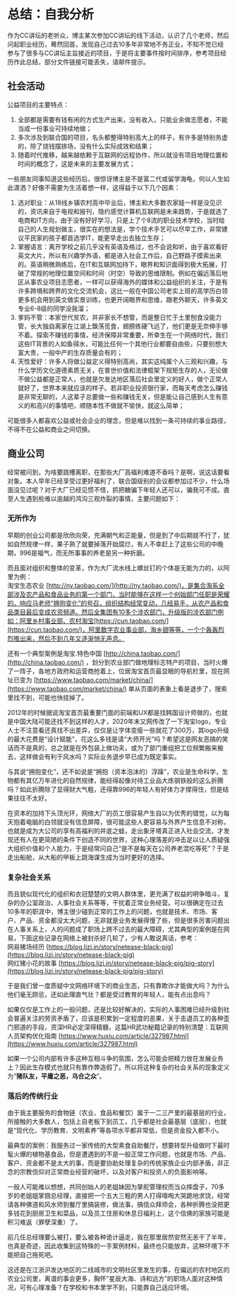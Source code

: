 # 总结：自我分析

作为CC讲坛的老听众，博主某次参加CC讲坛的线下活动，认识了几个老师，然后问起职业经历，蓦然回首，发现自己过去10多年非常地不务正业，不知不觉已经参与了很多与CC讲坛主旨接近的项目，于是将主要事件按时间排序，参考项目经历作此总结，部分文件链接可能丢失，请邮件提示。

## 社会活动

公益项目的主要特点：

1. 全部都是需要有钱有闲的方式生产出来，没有收入，只能业余做志愿者，不能当成一份事业可持续地做；
2. 多次涉及到联合国的项目，名头都整得特别高大上的样子，有许多是特别务虚的，除了烧钱摆排场，没有什么实际成效和结果；
3. 随着时代推移，越来越依赖于互联网的远程协作，所以就没有项目地理位置和时间的概念了，这是未来的主要发展方式；

一些朋友同事知道这些经历后，很惊讶博主是不是富二代或留学海龟，何以人生如此潇洒？好像不需要为生活着想一样，这得益于以下几个因素：

1. 选对职业：从18线乡镇农村高中毕业后，博主和大多数农家娃一样是没见识的，资讯来自于电视和报刊，隐约感觉计算机互联网是未来趋势，于是就选了电商和IT方向，由于没有好好学习，只是上了个8流的职业技术学校，当时给自己的人生规划做主，很实在的想法是，学个技术手艺可以尽早工作，非常建议平民家的孩子都首选学IT，能更早走出去独立生存； 
2. 掌握语言：离开学校之前几乎没有英语及格过，也不会说和听，由于喜欢看好英文大片，所以有兴趣学外语，都是进入社会工作后，自己野路子摸索出来的。英语稍微熟练后，在IT和互联网加持下，眼界和知识面得到极大拓展，打破了常规的地理位置空间和时间（时空）导致的思维限制。例如在偏远落后地区从事农业项目志愿者，一样可以获得海外的媒体和公益组织的关注，于是有许多跨境和跨界的文化交流机会，这比一般在中国公司老实上班的高学历白领更多机会用到英文做实景训练，也更开阔眼界和思维，跟老外聊天，许多英文专业6-8级的同学没我溜； 
3. 爹妈不管：本家世代贫农，并非家长不想管，而是整日忙于土里刨食没能力管，长大独自离家在江湖上飘荡觅食，翅膀练硬飞远了，他们更是无奈伸手够不着。探索不赚钱的事情，经济保障非常重要，所幸生在一个网络时代，我们这些IT背景的人如鱼得水，可能比任何一个其他行业都要自由些，只要别想大富大贵，一般中产的生存质量会有的； 
4. 天性爱好：许多人将做公益定义得特别高尚，其实这纯属个人三观和兴趣，与什么学历文化道德素质无关，在普世价值和法律框架下规矩生存的人，无论做不做公益都是正常人，也就是欠发达地区落后社会里定义的好人，做个正常人就好了，世界本来就应该的样子。若非职业投资银行家，而每天考虑怎么赚钱是非常无聊的，人这辈子总要做一些和赚钱无关，但是能让自己感到人生有意义的和高兴的事情吧，顺随本性不做就不愉快，就这么简单；

可能很多人都喜欢公益或社会企业的理念，但是难以找到一条可持续的事业路径，不得不在公益和商业之间切换。

## 商业公司

经常被问到，为啥要跳槽离职，在那些大厂高福利难道不香吗？是啊，说这话要看对象。本人早年已经享受过更好福利了，联合国级别的会议都参加过不少，什么场面没见过呢？对于大厂已经见惯不怪，抓把糖骗下年轻人还可以，骗我可不成。直至人生遇到些难以逾越的鸿沟三观炸裂的事情，主要问题如下：  


### 无所作为

早期的创业公司都是欣欣向荣，充满朝气和正能量，但是到了中后期就不行了，犹如自然规律一样，果子熟了就要掉落开始腐烂，有人不幸赶上了这些公司的中晚期，996是福气，而无所事事的养老是另一种折磨。  
  
而且面对组织和整体的变革，作为大厂流水线上螺丝钉的个体是无能为力的，以阿里为例：  
淘宝生态农业 [http://ny.taobao.com/](http://ny.taobao.com/)，是集合淘系全部涉及农产品和食品业务的第一个部门，当时能够在这样一个创始部门任职是荣耀的。响应马老师“拥抱变化”的号召，组织结构经常变动，几经易手，从农产品和食品类目最后变成农资频道。然后全集团有10多个涉农部门，升级版的涉农部门例如：阿里乡村事业部、农村淘宝[https://cun.taobao.com/](https://cun.taobao.com/)，阿里数字农业事业部，淘乡甜等等，一个个轰轰烈烈推出来，然后不到几年又逐渐悄无声息。

还有一个典型案例是淘宝.特色中国 [http://china.taobao.com/](http://china.taobao.com/) ，划分到农业部门做地理标志特产的项目，当时火爆了一阵子，各地方政府和运营商抢着上，位居淘宝首页最显眼的导航栏里，现在网址已变为 [https://www.taobao.com/market/china/](https://www.taobao.com/market/china/) 单从页面的表象上看是退步了，搜索里找不到，可能也快挂掉了。

2012年的时候据说淘宝首页最重要门面的前端和UX都是找韩国设计师做的，也就是中国大陆可能还找不到这样的人才，2020年末又网传改了一下淘宝logo，专业人士不注意看还真找不出差异，仅仅是让字体变瘦一些就花了300万，其logo升级的最大花费是“设计赋能”，花这么多钱是请“大师开光”吗？希望这是网友恶搞的笑话而不是真的，总之就是在外包装上做功夫，或为了部门重组把工位频繁搬来搬去，这样做会有利于风水吗？实际业务退步早已成为既定事实。

与其说“拥抱变化”，还不如说是“拥抱（资本泡沫的）浮躁”，农业是生命科学，生物都有其亿万年进化的自然规律，能经得起像对待工业品大炼钢铁般的这么折腾吗？如此折腾除了显得财大气粗，还得靠996的年轻人有好体力才撑得住，但是结果往往不太好。  
  
在资本的加持下头顶光环，网络大厂的员工很容易产生自以为优秀的错觉，以为每天抱着电脑的白领就没有信息屏障，很可能这些人更容易与外界产生信息不对称，也就是成为大公司的享有高福利的井底之蛙，走出象牙塔真正进入社会交流，才发现还有人在更简陋的条件下创造不同的世界，这种心理落差的冲击足以让人质疑强大组织价值和个人能力，于是经常问自己“是不是每天在公司养老混吃等死”？于是走出船舱，从大船的甲板上跳海谋生成为当时更好的选择。  


### 复杂社会关系

而且貌似现代化的组织和衣冠楚楚的文明人群体里，更充满了权益的明争暗斗，复杂的办公室政治、人事社会关系等等，干扰着正常业务经营。可以很确定在过去10多年的职涯中，博主很少碰到正常的工作上的问题，也就是技术、市场、客户、产品、资金都没太大问题，无非就是业务发展得慢了些，但是很多厉害问题出在人事关系上，人的问题成了职场上跨不过去的最大障碍，尤其典型的案例是在网易，下面这些记录在网络上被封杀好几轮了，少有人敢说真话，参考：  
网易猪场经历 [https://blog.lizi.in/story/netease-black-pig](https://blog.lizi.in/story/netease-black-pig)  
网红猪小花的故事 [https://blog.lizi.in/story/netease-black-pig/pig-story](https://blog.lizi.in/story/netease-black-pig/pig-story)

于是我们曾一度质疑中文网络环境下的商业生态，只有靠欺诈才能做大吗？为什么他们毫无顾忌，还如此理直气壮？都是受过教育的年轻人，能有点出息吗？  
  
如果仅仅是工作上的一般问题，还是比较好解决的，实际的人事困难已经升级到社会普遍关注的劳资矛盾了，应该是积累到一定程度的恶果，关于击退员工的各种歪门邪道的手段，资深HR必定深得精髓，这篇HR武功秘籍记录的特别清楚：互联网人员架构优化指南 [https://www.huxiu.com/article/327987.html](https://www.huxiu.com/article/327987.html)

如果一个公司内部有许多这种互相斗争的氛围，怎么可能会把精力放在发展业务上？因此生存模式也就只有靠作弊造假了。所以将这种复杂的社会关系的现象定义为“**猪队友，平庸之恶，乌合之众**”。



### 落后的传统行业

由于我主要服务的食物链（农业、食品和餐饮）属于一二三产里的最基层的行业，所接触的大多数人，包括上自老板下到员工，几乎都是社会最基层（底层），也就是“现代化、学历教育、文明素养”等各项水平都非常低，但是资金投入都不小。

最典型的案例：我服务过一家传统的大型素食自助餐厅，想要转型升级做时下最时髦火爆的植物基食品，但是遭遇到的不是一般正常工作问题，也就是市场、产品、客户、资金都不是太大的事，而是要协助处理复杂的传统家族企业内部矛盾，非正念的宗教信仰对正常商业经营的破坏，以及对客户和投资人的负面影响等。

一般人可能难以想想，共同创始人的老姐妹因为掌舵管理权而当众摔盘子，70多岁的老姐姐掌掴总经理，直接把一个五大三粗的男人打得嚎啕大哭跪地求饶，经常请各种佛道和风水师到餐厅里搞装修，做法事，搞信众拜师会，各种折腾也没把更多钱花到厨房卫生和菜品，以及员工住房和休息日福利上，这个信佛的家族可能是积习难返（罪孽深重）了。

前几任总经理要么被打，要么被各种诡计逼走，我在那里居然安然无恙干了半年，也真是奇迹，因此收集到这特殊的一手案例材料，最终也只能放弃，这种环境下不能把自己拖死吧。

这还是在江浙沪发达地区的二线城市的文明社区里发生的事，在偏远的农村地区的农业公司里，离谱的事会更多，胸怀“星辰大海、诗和远方”的职场人面对这种情况，可有心理准备？在学校和书本里学不到，只能靠自己适应环境。

